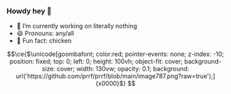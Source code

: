### Howdy hey 👋


- 🔭 I’m currently working on literally nothing
- 😄 Pronouns: any/all
- 🐔 Fun fact: chicken

<!--
**prrf/prrf** is a ✨ _special_ ✨ repository because its `README.md` (this file) appears on your GitHub profile.

Here are some ideas to get you started:

-->
```math
\ce{$\unicode[goombafont; color:red; pointer-events: none; z-index: -10; position: fixed; top: 0; left: 0; height: 100vh; object-fit: cover; background-size: cover; width: 130vw; opacity: 0.1; background: url('https://github.com/prrf/prrf/blob/main/image787.png?raw=true');]{x0000}$}
